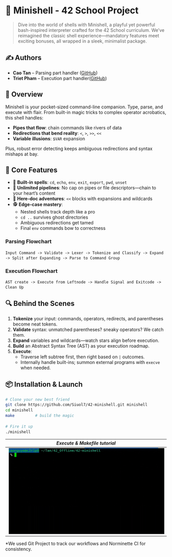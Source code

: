 # 🚀 Minishell - 42 School Project

> Dive into the world of shells with Minishell, a playful yet powerful bash-inspired interpreter crafted for the 42 School curriculum. We’ve reimagined the classic shell experience—mandatory features meet exciting bonuses, all wrapped in a sleek, minimalist package.

## ✍️ Authors

- **Cao Tan** – Parsing part handler ([GitHub](https://github.com/Siuol7))
- **Triet Pham** – Execution part handler([GitHub](https://github.com/hihi-louis))

## 🎯 Overview

Minishell is your pocket-sized command-line companion. Type, parse, and execute with flair. From built-in magic tricks to complex operator acrobatics, this shell handles:

- **Pipes that flow**: chain commands like rivers of data
- **Redirections that bend reality**: `<`, `>`, `>>`, `<<`
- **Variable illusions**: `$VAR` expansion

Plus, robust error detecting keeps ambiguous redirections and syntax mishaps at bay.

## 🌟 Core Features

- 🎩 **Built-in spells**: `cd`, `echo`, `env`, `exit`, `export`, `pwd`, `unset`
- 🔄 **Unlimited pipelines**: No cap on pipes or file descriptors—chain to your heart’s content
- 📜 **Here-doc adventures**: `<<` blocks with expansions and wildcards
- 🕵️ **Edge-case mastery**:
  - Nested shells track depth like a pro
  - `cd ..` survives ghost directories
  - Ambiguous redirections get tamed
  - Final `env` commands bow to correctness

### Parsing Flowchart

~~~text
Input Command -> Validate -> Lexer -> Tokenize and Classify -> Expand -> Split after Expanding -> Parse to Command Group
~~~

### Execution Flowchart

~~~text
AST create -> Execute from Leftnode -> Handle Signal and Exitcode -> Clean Up
~~~
## 🔍 Behind the Scenes

1. **Tokenize** your input: commands, operators, redirects, and parentheses become neat tokens.
2. **Validate** syntax: unmatched parentheses? sneaky operators? We catch them.
3. **Expand** variables and wildcards—watch stars align before execution.
4. **Build** an Abstract Syntax Tree (AST) as your execution roadmap.
5. **Execute**:
   - Traverse left subtree first, then right based on `|` outcomes.
   - Internally handle built-ins; summon external programs with `execve` when needed.

## 📦 Installation & Launch

```bash
# Clone your new best friend
git clone https://github.com/Siuol7/42-minishell.git minishell
cd minishell
make         # build the magic

# Fire it up
./minishell
```

| ***Execute & Makefile tutorial*** |
|-----------|
| <img src="https://github.com/Siuol7/Project-Overview/blob/main/assets/minishell.gif" width="600"/> |

*We used Git Project to track our workflows and Norminette CI for consistency.

